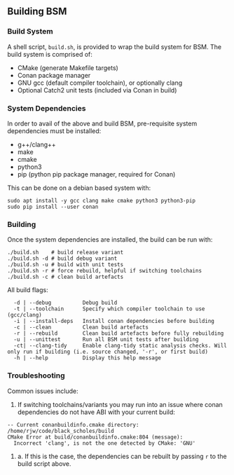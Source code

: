 ## Building BSM

### Build System

A shell script, `build.sh`, is provided to wrap the build system for BSM.
The build system is comprised of:
* CMake (generate Makefile targets)
* Conan package manager
* GNU gcc (default compiler toolchain), or optionally clang
* Optional Catch2 unit tests (included via Conan in build)

### System Dependencies

In order to avail of the above and build BSM, pre-requisite system dependencies must be installed:

* g++/clang++
* make
* cmake
* python3
* pip (python pip package manager, required for Conan)

This can be done on a debian based system with:
```
sudo apt install -y gcc clang make cmake python3 python3-pip
sudo pip install --user conan
```

### Building

Once the system dependencies are installed, the build can be run with:

```
./build.sh    # build release variant
./build.sh -d # build debug variant
./build.sh -u # build with unit tests
./build.sh -r # force rebuild, helpful if switching toolchains
./build.sh -c # clean build artefacts
```
All build flags:
```
  -d | --debug          Debug build
  -t | --toolchain      Specify which compiler toolchain to use (gcc/clang)
  -i | --install-deps   Install conan dependencies before building
  -c | --clean          Clean build artefacts
  -r | --rebuild        Clean build artefacts before fully rebuilding
  -u | --unittest       Run all BSM unit tests after building
  -ct| --clang-tidy     Enable clang-tidy static analysis checks. Will only run if building (i.e. source changed, '-r', or first build)
  -h | --help           Display this help message
```
### Troubleshooting

Common issues include:
1. If switching toolchains/variants you may run into an issue where conan dependencies do not have ABI with your current build:
```
-- Current conanbuildinfo.cmake directory: /home/rjw/code/black_scholes/build
CMake Error at build/conanbuildinfo.cmake:804 (message):
  Incorrect 'clang', is not the one detected by CMake: 'GNU'
```
  1. a. If this is the case, the dependencies can be rebuilt by passing `r` to the build script above.
